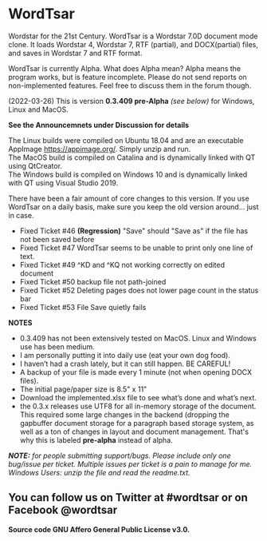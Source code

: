 # WordTsar

Wordstar for the 21st Century. WordTsar is a Wordstar 7.0D document mode clone. It loads Wordstar 4, Wordstar 7, RTF (partial), and DOCX(partial) files, and saves in Wordstar 7 and RTF format.

WordTsar is currently Alpha. What does Alpha mean? Alpha means the program works, but is feature incomplete. Please do not send reports on non-implemented features. Feel free to discuss them in the forum though.

(2022-03-26) This is version **0.3.409 pre-Alpha** *(see below)* for Windows, Linux and MacOS.

__See the Announcemnets under Discussion for details__

The Linux builds were compiled on Ubuntu 18.04 and are an executable AppImage https://appimage.org/. Simply unzip and run.  
The MacOS build is compiled on Catalina and is dynamically linked with QT using QtCreator.  
The Windows build is compiled on Windows 10 and is dynamically linked with QT using Visual Studio 2019.  

There have been a fair amount of core changes to this version. If you use WordTsar on a daily basis, make sure you keep the old version around... just in case.

- Fixed Ticket #46 __(Regression)__ "Save" should "Save as" if the file has not been saved before
- Fixed Ticket #47 WordTsar seems to be unable to print only one line of text.
- Fixed Ticket #49 ^KD and ^KQ not working correctly on edited document
- Fixed Ticket #50 backup file not path-joined
- Fixed Ticket #52 Deleting pages does not lower page count in the status bar
- Fixed Ticket #53 File Save quietly fails

__NOTES__

- 0.3.409 has not been extensively tested on MacOS. Linux and Windows use has been medium.
- I am personally putting it into daily use (eat your own dog food). 
- I haven’t had a crash lately, but it can still happen. BE CAREFUL! 
- A backup of your file is made every 1 minute (not when opening DOCX files). 
- The initial page/paper size is 8.5" x 11"
- Download the implemented.xlsx file to see what’s done and what’s next.
- the 0.3.x releases use UTF8 for all in-memory storage of the document. This required some large changes in the backend (dropping the gapbuffer document storage for a paragraph based storage system, as well as a ton of changes in layout and document management. That's why this is labeled **pre-alpha** instead of alpha.
 
*__NOTE:__ for people submitting support/bugs. Please include only one bug/issue per ticket. Multiple issues per ticket is a pain to manage for me. Windows Users: unzip the file and read the readme.txt.*

## You can follow us on Twitter at #wordtsar or on Facebook @wordtsar

__Source code GNU Affero General Public License v3.0.__
